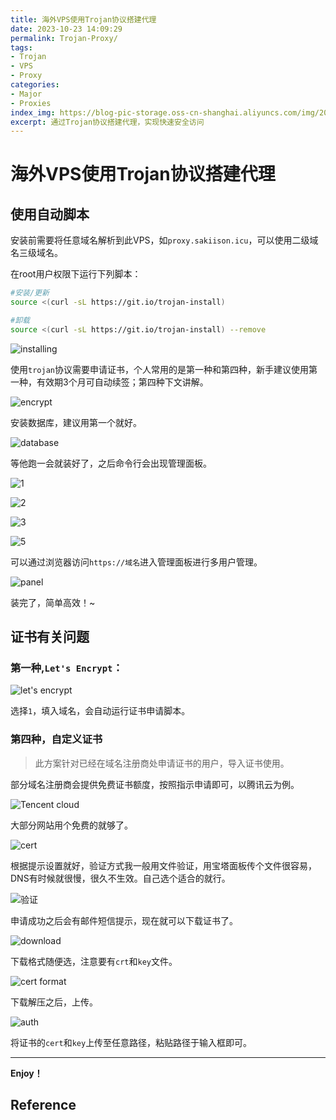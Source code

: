 ```yaml
---
title: 海外VPS使用Trojan协议搭建代理
date: 2023-10-23 14:09:29
permalink: Trojan-Proxy/
tags:
- Trojan
- VPS
- Proxy
categories:
- Major
- Proxies
index_img: https://blog-pic-storage.oss-cn-shanghai.aliyuncs.com/img/202310231415554.jpg
excerpt: 通过Trojan协议搭建代理，实现快速安全访问
---
```


# 海外VPS使用Trojan协议搭建代理

## 使用自动脚本

安装前需要将任意域名解析到此VPS，如`proxy.sakiison.icu`，可以使用二级域名三级域名。

在root用户权限下运行下列脚本：

```bash
#安装/更新
source <(curl -sL https://git.io/trojan-install)

#卸载
source <(curl -sL https://git.io/trojan-install) --remove
```

![installing](https://blog-pic-storage.oss-cn-shanghai.aliyuncs.com/img/202311102051643.png)

使用`trojan`协议需要申请证书，个人常用的是第一种和第四种，新手建议使用第一种，有效期3个月可自动续签；第四种下文讲解。

![encrypt](https://blog-pic-storage.oss-cn-shanghai.aliyuncs.com/img/202311102051287.png)

安装数据库，建议用第一个就好。

![database](https://blog-pic-storage.oss-cn-shanghai.aliyuncs.com/img/202311102053695.png)

等他跑一会就装好了，之后命令行会出现管理面板。

![1](https://blog-pic-storage.oss-cn-shanghai.aliyuncs.com/img/202311102057007.png)

![2](https://blog-pic-storage.oss-cn-shanghai.aliyuncs.com/img/202311102058828.png)

![3](https://blog-pic-storage.oss-cn-shanghai.aliyuncs.com/img/202311102058973.png)

![5](https://blog-pic-storage.oss-cn-shanghai.aliyuncs.com/img/202311102058142.png)

可以通过浏览器访问`https://域名`进入管理面板进行多用户管理。

![panel](https://blog-pic-storage.oss-cn-shanghai.aliyuncs.com/img/202311102101095.png)

装完了，简单高效！~

## 证书有关问题

### 第一种,`Let's Encrypt`：

![let's encrypt](https://blog-pic-storage.oss-cn-shanghai.aliyuncs.com/img/202311102105991.png)

选择`1`，填入域名，会自动运行证书申请脚本。

### 第四种，自定义证书

> 此方案针对已经在域名注册商处申请证书的用户，导入证书使用。

部分域名注册商会提供免费证书额度，按照指示申请即可，以腾讯云为例。

![Tencent cloud](https://blog-pic-storage.oss-cn-shanghai.aliyuncs.com/img/202311102207858.png)

大部分网站用个免费的就够了。

![cert](https://blog-pic-storage.oss-cn-shanghai.aliyuncs.com/img/202311102208455.png)

根据提示设置就好，验证方式我一般用文件验证，用宝塔面板传个文件很容易，DNS有时候就很慢，很久不生效。自己选个适合的就行。

![验证](https://blog-pic-storage.oss-cn-shanghai.aliyuncs.com/img/202311102212187.png)

申请成功之后会有邮件短信提示，现在就可以下载证书了。

![download](https://blog-pic-storage.oss-cn-shanghai.aliyuncs.com/img/202311102213245.png)

下载格式随便选，注意要有`crt`和`key`文件。

![cert format](https://blog-pic-storage.oss-cn-shanghai.aliyuncs.com/img/202311102217418.png)

下载解压之后，上传。

![auth](https://blog-pic-storage.oss-cn-shanghai.aliyuncs.com/img/202311102157043.png)

将证书的`cert`和`key`上传至任意路径，粘贴路径于输入框即可。

---

**Enjoy！**

## Reference

[^1]:[VPS 初体验（三）在 VPS 上快速搭建 trojan 服务](https://kiku.vip/2021/10/16/在 VPS 快速搭建 trojan 服务/)
[^2]:[Jrohy/trojan: trojan多用户管理部署程序, 支持web页面管理](https://github.com/Jrohy/trojan)